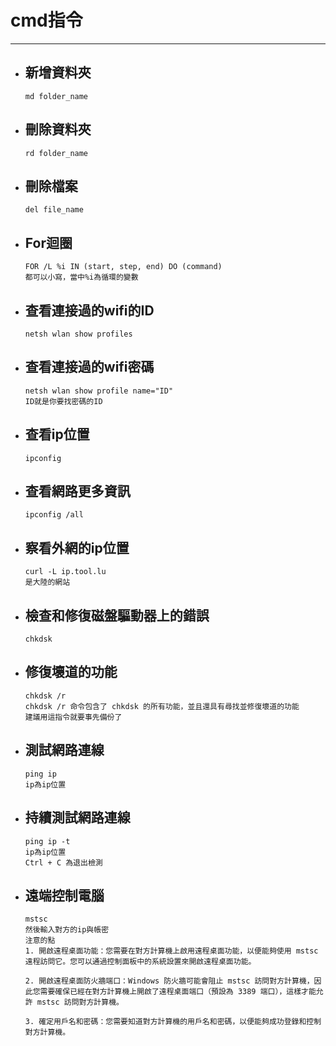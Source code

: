 # cmd指令
---

+ ## 新增資料夾
    ```
    md folder_name
    ```

+ ## 刪除資料夾
    ```
    rd folder_name
    ```

+ ## 刪除檔案
    ```
    del file_name
    ```

+ ## For迴圈
    ```
    FOR /L %i IN (start, step, end) DO (command)
    都可以小寫，當中%i為循環的變數
    ```

+ ## 查看連接過的wifi的ID
    ```
    netsh wlan show profiles
    ```

+ ## 查看連接過的wifi密碼
    ```
    netsh wlan show profile name="ID"
    ID就是你要找密碼的ID
    ```

+ ## 查看ip位置
    ```
    ipconfig
    ```

+ ## 查看網路更多資訊
    ```
    ipconfig /all
    ```

+ ## 察看外網的ip位置
    ```
    curl -L ip.tool.lu
    是大陸的網站
    ```

+ ## 檢查和修復磁盤驅動器上的錯誤
    ```
    chkdsk
    ```    

+ ## 修復壞道的功能
    ```
    chkdsk /r
    chkdsk /r 命令包含了 chkdsk 的所有功能，並且還具有尋找並修復壞道的功能
    建議用這指令就要事先備份了
    ```

+ ## 測試網路連線
    ```
    ping ip
    ip為ip位置
    ```

+ ## 持續測試網路連線
    ```
    ping ip -t
    ip為ip位置
    Ctrl + C 為退出檢測
    ```

+ ## 遠端控制電腦
    ```
    mstsc
    然後輸入對方的ip與帳密
    注意的點
    1. 開啟遠程桌面功能：您需要在對方計算機上啟用遠程桌面功能，以便能夠使用 mstsc 遠程訪問它。您可以通過控制面板中的系統設置來開啟遠程桌面功能。

    2. 開啟遠程桌面防火牆端口：Windows 防火牆可能會阻止 mstsc 訪問對方計算機，因此您需要確保已經在對方計算機上開啟了遠程桌面端口（預設為 3389 端口），這樣才能允許 mstsc 訪問對方計算機。

    3. 確定用戶名和密碼：您需要知道對方計算機的用戶名和密碼，以便能夠成功登錄和控制對方計算機。    
    ```